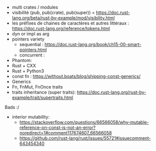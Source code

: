 * multi crates / modules
* visibilité (pub, pub(crate), pub(super)) = https://doc.rust-lang.org/beta/rust-by-example/mod/visibility.html
* les préfixes de chaines de caractères et autres littéraux : https://doc.rust-lang.org/reference/tokens.html
* dyn or impl as arg
* pointers variety
  * sequential : https://doc.rust-lang.org/book/ch15-00-smart-pointers.html
  * concurrent : 
* Phantom: 
* Rust + CXX
* Rust + Python3
* const fn : https://without.boats/blog/shipping-const-generics/
* Generics
* Fn, FnMut, FnOnce traits
* traits inheritance (super traits): https://doc.rust-lang.org/rust-by-example/trait/supertraits.html

Bads :/
* interior mutability: 
    * https://stackoverflow.com/questions/66566058/why-mutable-reference-on-const-is-not-an-error?noredirect=1#comment117674607_66566058
    * https://github.com/rust-lang/rust/issues/55721#issuecomment-643454340